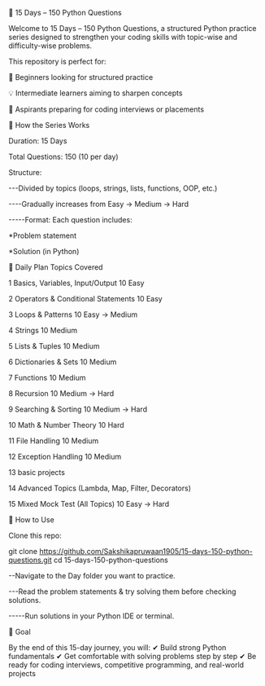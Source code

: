🐍 15 Days – 150 Python Questions

Welcome to 15 Days – 150 Python Questions, a structured Python practice series designed to strengthen your coding skills with topic-wise and difficulty-wise problems.

This repository is perfect for:

🚀 Beginners looking for structured practice

💡 Intermediate learners aiming to sharpen concepts

🎯 Aspirants preparing for coding interviews or placements

📌 How the Series Works

Duration: 15 Days

Total Questions: 150 (10 per day)

Structure:

---Divided by topics (loops, strings, lists, functions, OOP, etc.)

----Gradually increases from Easy → Medium → Hard

-----Format: Each question includes:

*Problem statement

*Solution (in Python)

📅 Daily Plan
	Topics Covered	
 
1	Basics, Variables, Input/Output	10	Easy

2	Operators & Conditional Statements	10	Easy

3	Loops & Patterns	10	Easy → Medium

4	Strings	10	Medium

5	Lists & Tuples	10	Medium

6	Dictionaries & Sets	10	Medium

7	Functions	10	Medium

8	Recursion	10	Medium → Hard

9	Searching & Sorting	10	Medium → Hard

10	Math & Number Theory	10	Hard

11	File Handling	10	Medium

12	Exception Handling	10	Medium

13 basic projects 

14	Advanced Topics (Lambda, Map, Filter, Decorators)	

15	Mixed Mock Test (All Topics)	10	Easy → Hard


🚀 How to Use

Clone this repo:

git clone https://github.com/Sakshikapruwaan1905/15-days-150-python-questions.git
cd 15-days-150-python-questions


--Navigate to the Day folder you want to practice.

---Read the problem statements & try solving them before checking solutions.

-----Run solutions in your Python IDE or terminal.

🎯 Goal

By the end of this 15-day journey, you will:
✔ Build strong Python fundamentals
✔ Get comfortable with solving problems step by step
✔ Be ready for coding interviews, competitive programming, and real-world projects
